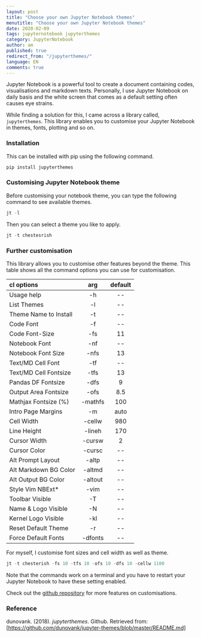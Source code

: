 ```yaml
---
layout: post
title: "Choose your own Jupyter Notebook themes"
menutitle: "Choose your own Jupyter Notebook themes"
date: 2020-02-09
tags: jupyternotebook jupyterthemes
category: JupyterNotebook
author: am
published: true
redirect_from: "/jupyterthemes/"
language: EN
comments: true
---
```


Jupyter Notebook is a powerful tool to create a document containing codes, visualisations and markdown texts. Personally, I use Jupyter Notebook on daily basis and the white screen that comes as a default setting often causes eye strains. 

While finding a solution for this, I came across a library called, `jupyterthemes`. This library enables you to customise your Jupyter Notebook in themes, fonts, plotting and so on. 

### Installation
This can be installed with pip using the following command.
```python
pip install jupyterthemes
```

### Customising Jupyter Notebook theme
Before customising your notebook theme, you can type the following command to see available themes.
```python
jt -l
```
Then you can select a theme you like to apply.
```python
jt -t chestesrish
```

### Further customisation
This library allows you to customise other features beyond the theme. 
This table shows all the command options you can use for customisation.

cl options|arg| default 
:---|:---:|:---:
Usage help|-h|--
List Themes|-l|--
Theme Name to Install|-t|--
Code Font|-f|--
Code Font-Size|-fs|11
Notebook Font	|-nf|--
Notebook Font Size|-nfs|13
Text/MD Cell Font|-tf|--
Text/MD Cell Fontsize|-tfs|13
Pandas DF Fontsize|-dfs|9
Output Area Fontsize|-ofs|8.5
Mathjax Fontsize (%)|-mathfs|100
Intro Page Margins|-m|auto
Cell Width|-cellw|980
Line Height|-lineh|170
Cursor Width|-cursw|2
Cursor Color|-cursc|--
Alt Prompt Layout|-altp|--
Alt Markdown BG Color|-altmd|--
Alt Output BG Color|-altout|--
Style Vim NBExt*|-vim|	--
Toolbar Visible|-T|--
Name & Logo Visible|-N|--
Kernel Logo Visible|-kl|--
Reset Default Theme|-r|--
Force Default Fonts|-dfonts|--

For myself, I customise font sizes and cell width as well as theme.
```python
jt -t chesterish -fs 10 -tfs 10 -ofs 10 -dfs 10 -cellw 1100
```
Note that the commands work on a terminal and you have to restart your Jupyter Notebook to have these setting enabled.

Check out the [github repository] for more features on customisations. 

### Reference
dunovank. (2018). <i>jupyterthemes</i>. Github. Retrieved from:<br>
[https://github.com/dunovank/jupyter-themes/blob/master/README.md]

[github repository]: https://github.com/dunovank/jupyter-themes/blob/master/README.md
[https://github.com/dunovank/jupyter-themes/blob/master/README.md]:https://github.com/dunovank/jupyter-themes/blob/master/README.md
